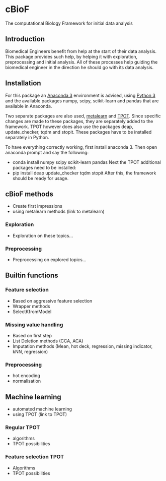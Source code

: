# cBioF
The computational Biology Framework for initial data analysis

## Introduction
Biomedical Engineers benefit from help at the start of their data analysis. This package provides such help, by helping it with exploration, preprocessing and initial analysis. All of these processes help guiding the biomedical engineer in the direction he should go with its data analysis.

## Installation
For this package an [Anaconda 3](https://www.anaconda.com/download/) environment is advised, using [Python 3](https://www.python.org/downloads/) and the available packages numpy, scipy, scikit-learn and pandas that are available in Anaconda.

Two separate packages are also used, [metalearn](https://github.com/byu-dml/metalearn) and [TPOT](https://github.com/EpistasisLab/tpot). Since specific changes are made to these packages, they are separately added to the framework. TPOT however does also use the packages deap, update_checker, tqdm and stopit. These packages have to be installed separately in Python.

To have everything correctly working, first install anaconda 3. Then open anaconda prompt and say the following:
- conda install numpy scipy scikit-learn pandas
Next the TPOT additional packages need to be installed:
- pip install deap update_checker tqdm stopit
After this, the framework should be ready for usage.

## cBioF methods

- Create first impressions
- using metalearn methods (link to metalearn)

### Exploration
- Exploration on these topics...

### Preprocessing
- Preprocessing on explored topics...

## Builtin functions

### Feature selection
- Based on aggressive feature selection
- Wrapper methods
- SelectKfromModel

### Missing value handling
- Based on first step
- List Deletion methods (CCA, ACA)
- Imputation methods (Mean, hot deck, regression, missing indicator, kNN, regression)

### Preprocessing
- hot encoding
- normalisation

## Machine learning

- automated machine learning
- using TPOT (link to TPOT)

### Regular TPOT
- algorithms
- TPOT possibilities

### Feature selection TPOT
- Algorithms
- TPOT possibilities
